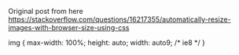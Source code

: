 Original post from here <https://stackoverflow.com/questions/16217355/automatically-resize-images-with-browser-size-using-css>

img {
    max-width: 100%;
    height: auto;
    width: auto9; /* ie8 */
}